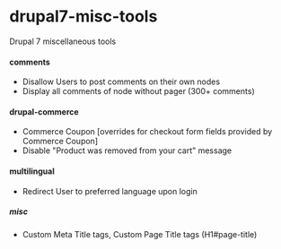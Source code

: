 # drupal7-misc-tools
Drupal 7 miscellaneous tools

#### comments
- Disallow Users to post comments on their own nodes
- Display all comments of node without pager (300+ comments)

#### drupal-commerce
- Commerce Coupon [overrides for checkout form fields provided by Commerce Coupon]
- Disable "Product was removed from your cart" message

#### multilingual
- Redirect User to preferred language upon login

##### misc
- Custom Meta Title tags, Custom Page Title tags (H1#page-title)